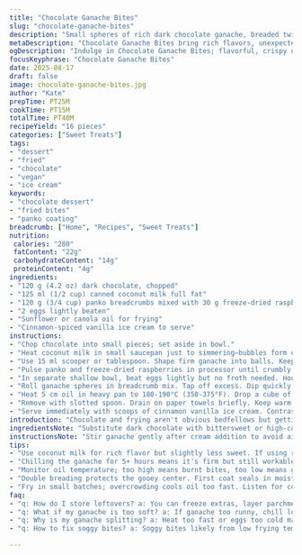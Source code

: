 ```yaml
---
title: "Chocolate Ganache Bites"
slug: "chocolate-ganache-bites"
description: "Small spheres of rich dark chocolate ganache, breaded twice, deep-fried until golden crisp. Classic technique with tweaks: cream swapped for coconut milk, and graham crumbs replaced by panko and crushed freeze-dried raspberries for color and crunch. Covered thoroughly in egg wash and crumbs to lock in the gooey center during frying. Served with cinnamon-spiced vanilla ice cream. Timing based on texture cues, not just clocks. Keeps it runny inside, crisp outside. A touch of acid from the raspberries cuts richness. Oil temp measured by bread test or thermometer, visual cues emphasized. Frequent stirring during frying prevents uneven color and sticking."
metaDescription: "Chocolate Ganache Bites bring rich flavors, unexpected textures. Deep-fried spheres with crisp shells and gooey centers, served with cinnamon ice cream."
ogDescription: "Indulge in Chocolate Ganache Bites; flavorful, crispy outside, warm gooey inside. Great served with cinnamon ice cream for a mouthfeel contrast."
focusKeyphrase: "Chocolate Ganache Bites"
date: 2025-08-17
draft: false
image: chocolate-ganache-bites.jpg
author: "Kate"
prepTime: PT25M
cookTime: PT15M
totalTime: PT40M
recipeYield: "16 pieces"
categories: ["Sweet Treats"]
tags:
- "dessert"
- "fried"
- "chocolate"
- "vegan"
- "ice cream"
keywords:
- "chocolate dessert"
- "fried bites"
- "panko coating"
breadcrumb: ["Home", "Recipes", "Sweet Treats"]
nutrition: 
 calories: "280"
 fatContent: "22g"
 carbohydrateContent: "14g"
 proteinContent: "4g"
ingredients:
- "120 g (4.2 oz) dark chocolate, chopped"
- "125 ml (1/2 cup) canned coconut milk full fat"
- "120 g (3/4 cup) panko breadcrumbs mixed with 30 g freeze-dried raspberries, crushed"
- "2 eggs lightly beaten"
- "Sunflower or canola oil for frying"
- "Cinnamon-spiced vanilla ice cream to serve"
instructions:
- "Chop chocolate into small pieces; set aside in bowl."
- "Heat coconut milk in small saucepan just to simmering—bubbles form on edges, not full boil. Pour over chocolate. Wait 2 minutes; chocolate melts, stir gently until glossy and uniform. Cover surface cling film to prevent skin. Chill at least 5 hours so ganache firms but stays workable."
- "Use 15 ml scooper or tablespoon. Shape firm ganache into balls. Keep chilled until breading."
- "Pulse panko and freeze-dried raspberries in processor until crumbly but retaining some flake texture. Spread mixture on plate for coating."
- "In separate shallow bowl, beat eggs lightly but no froth needed. Hook: double breading locks center from splatting in hot oil and makes crunch louder."
- "Roll ganache spheres in breadcrumb mix. Tap off excess. Dip quickly in egg wash, then back to crumbs. Shake off clumps. Repeat dipping and coating once more. Arrange on parchment-lined tray. Freeze solid minimum 90 minutes."
- "Heat 5 cm oil in heavy pan to 180-190°C (350-375°F). Drop a cube of bread to test temp—it should sizzle and color in under 1 minute. Fry 3-4 balls at a time, stirring gently with slotted spoon. Golden brown signals readiness; about 2-3 minutes but trust look and feel. Dark spots mean oil too hot; pale means underdone and soggy later."
- "Remove with slotted spoon. Drain on paper towels briefly. Keep warm on rack inside oven at 90-95°C (200°F) if frying in batches."
- "Serve immediately with scoops of cinnamon vanilla ice cream. Contrast hot crisp shell and icy smooth cream is key."
introduction: "Chocolate and frying aren't obvious bedfellows but getting the crisp outside and molten center without premature melting or oil seepage is skill. The secret here is firm ganache made ahead, multiple coats to armor it, and freezing. Breadcrumbs aren’t just filler but flavor and textural components. Panko brings airier crunch; raspberries add acid and color. Use coconut milk instead of heavy cream for slight tang and dairy-free option—adds subtle complexity. Monitoring oil is crucial. Flames too high? Burnt crust, raw middle. Too low? Oil seeps in, soggy mess. Ice cream with cinnamon grounds the bite, brightens mouthfeel. Timing soft but eyes and fingers dictate doneness—color, firmness, bubbling sound—the language of frying. No rushing."
ingredientsNote: "Substitute dark chocolate with bittersweet or high-cocoa milk for softer flavor, adjusting sweetness. Coconut milk stands for cream but adds slight coconut aroma and creaminess. If allergic or unavailable, use oat cream or regular 35% cream. Freeze-dried raspberries could be swapped for lemon zest or ground toasted nuts (if nut tolerance exists) for different tasting crunchy coating. Panko offers lighter, crispier texture than traditional graham crumbs but graham or digestive crumbs work if you want more muted sweetness. Oil choice is flexible but high smoke points like sunflower or canola are best to avoid burnt flavors. Eggs are binding in breading; flax egg could work but may alter crispness. Ice cream optional but contrast of hot and cold sharpens fat flavor."
instructionsNote: "Stir ganache gently after cream addition to avoid air bubbles—this keeps texture dense, easy to scoop. Cling film pressed on surface stops skin formation—otherwise ganache dries top, compromises shape. Chill time slightly flexible; 5+ hours lets ganache set firmly. For shaping, cold hands help form tight, even balls—warm hands melt chocolate quickly, forcing frustrating reshaping. Double breading essential—first coat seals moisture; second adds crisp and insulation. Sifting crumbs can remove lumps causing uneven coating. Oil temp tricky without thermometer—test by dropping small bread or breadcrumb clump. Adjust heat with stove or remove pan off burner briefly. Fry in small batches for temp control; overcrowding cools oil, greasy bites. Listen for steady sputter, not frantic boiling. Drain well or sogginess ruins crunch. Keep warm oven low but avoid drying or melting balls post-fry. Serve immediately. Ice cream at least 10 minutes out of freezer for easy scooping but still cold."
tips:
- "Use coconut milk for rich flavor but slightly less sweet. If using regular cream, adjust sugar levels down. Keep ganache cold for easier shaping."
- "Chilling the ganache for 5+ hours means it's firm but still workable. Works better if you use cold hands. Warm hands make shaping messy."
- "Monitor oil temperature; too high means burnt bites, too low means greasy mess. Dropping cubed bread checks temp; bubbles and sizzle, look for browning."
- "Double breading protects the gooey center. First coat seals in moisture from ganache. Second coat adds crunch. Tap excess off each layer. No clumps."
- "Fry in small batches; overcrowding cools oil too fast. Listen for consistent sizzling. Stir gently. Maintain color uniformity, avoid sticking."
faq:
- "q: How do I store leftovers? a: You can freeze extras, layer parchment between bites. Refrigerate short term. Ensure completely cool before storing, airtight needed."
- "q: What if my ganache is too soft? a: If ganache too runny, chill longer. Use coconut cream instead if available. Check cooling time notices. Firmness matters."
- "q: Why is my ganache splitting? a: Heat too fast or eggs too cold may cause splitting. Stir gently, avoid bubbles. Always cover with wrap to prevent skin."
- "q: How to fix soggy bites? a: Soggy bites likely from low frying temp. Ensure oil hot enough before frying. Drain excess oil thoroughly. Keep in warm oven briefly."

---
```

